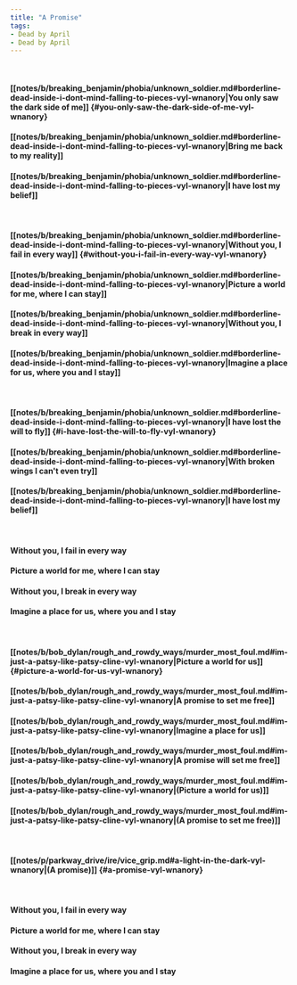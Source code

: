 ```yaml
---
title: "A Promise"
tags:
- Dead by April
- Dead by April
---
```

&nbsp;
#### [[notes/b/breaking_benjamin/phobia/unknown_soldier.md#borderline-dead-inside-i-dont-mind-falling-to-pieces-vyl-wnanory|You only saw the dark side of me]] {#you-only-saw-the-dark-side-of-me-vyl-wnanory}
#### [[notes/b/breaking_benjamin/phobia/unknown_soldier.md#borderline-dead-inside-i-dont-mind-falling-to-pieces-vyl-wnanory|Bring me back to my reality]]
#### [[notes/b/breaking_benjamin/phobia/unknown_soldier.md#borderline-dead-inside-i-dont-mind-falling-to-pieces-vyl-wnanory|I have lost my belief]]
&nbsp;
#### [[notes/b/breaking_benjamin/phobia/unknown_soldier.md#borderline-dead-inside-i-dont-mind-falling-to-pieces-vyl-wnanory|Without you, I fail in every way]] {#without-you-i-fail-in-every-way-vyl-wnanory}
#### [[notes/b/breaking_benjamin/phobia/unknown_soldier.md#borderline-dead-inside-i-dont-mind-falling-to-pieces-vyl-wnanory|Picture a world for me, where I can stay]]
#### [[notes/b/breaking_benjamin/phobia/unknown_soldier.md#borderline-dead-inside-i-dont-mind-falling-to-pieces-vyl-wnanory|Without you, I break in every way]]
#### [[notes/b/breaking_benjamin/phobia/unknown_soldier.md#borderline-dead-inside-i-dont-mind-falling-to-pieces-vyl-wnanory|Imagine a place for us, where you and I stay]]
&nbsp;
#### [[notes/b/breaking_benjamin/phobia/unknown_soldier.md#borderline-dead-inside-i-dont-mind-falling-to-pieces-vyl-wnanory|I have lost the will to fly]] {#i-have-lost-the-will-to-fly-vyl-wnanory}
#### [[notes/b/breaking_benjamin/phobia/unknown_soldier.md#borderline-dead-inside-i-dont-mind-falling-to-pieces-vyl-wnanory|With broken wings I can't even try]]
#### [[notes/b/breaking_benjamin/phobia/unknown_soldier.md#borderline-dead-inside-i-dont-mind-falling-to-pieces-vyl-wnanory|I have lost my belief]]
&nbsp;
#### Without you, I fail in every way
#### Picture a world for me, where I can stay
#### Without you, I break in every way
#### Imagine a place for us, where you and I stay
&nbsp;
#### [[notes/b/bob_dylan/rough_and_rowdy_ways/murder_most_foul.md#im-just-a-patsy-like-patsy-cline-vyl-wnanory|Picture a world for us]] {#picture-a-world-for-us-vyl-wnanory}
#### [[notes/b/bob_dylan/rough_and_rowdy_ways/murder_most_foul.md#im-just-a-patsy-like-patsy-cline-vyl-wnanory|A promise to set me free]]
#### [[notes/b/bob_dylan/rough_and_rowdy_ways/murder_most_foul.md#im-just-a-patsy-like-patsy-cline-vyl-wnanory|Imagine a place for us]]
#### [[notes/b/bob_dylan/rough_and_rowdy_ways/murder_most_foul.md#im-just-a-patsy-like-patsy-cline-vyl-wnanory|A promise will set me free]]
#### [[notes/b/bob_dylan/rough_and_rowdy_ways/murder_most_foul.md#im-just-a-patsy-like-patsy-cline-vyl-wnanory|(Picture a world for us)]]
#### [[notes/b/bob_dylan/rough_and_rowdy_ways/murder_most_foul.md#im-just-a-patsy-like-patsy-cline-vyl-wnanory|(A promise to set me free)]]
&nbsp;
#### [[notes/p/parkway_drive/ire/vice_grip.md#a-light-in-the-dark-vyl-wnanory|(A promise)]] {#a-promise-vyl-wnanory}
&nbsp;
#### Without you, I fail in every way
#### Picture a world for me, where I can stay
#### Without you, I break in every way
#### Imagine a place for us, where you and I stay
